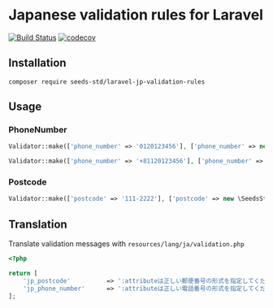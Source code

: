 # Japanese validation rules for Laravel

[![Build Status](https://travis-ci.com/seeds-std/laravel-jp-validation-rules.svg?branch=master)](https://travis-ci.com/seeds-std/laravel-jp-validation-rules)
[![codecov](https://codecov.io/gh/seeds-std/laravel-jp-validation-rules/branch/master/graph/badge.svg)](https://codecov.io/gh/seeds-std/laravel-jp-validation-rules)

## Installation

```shell
composer require seeds-std/laravel-jp-validation-rules
```

## Usage

### PhoneNumber

```php
Validator::make(['phone_number' => '0120123456'], ['phone_number' => new \SeedsStd\JpValidationRules\PhoneNumber()]);
```

```php
Validator::make(['phone_number' => '+81120123456'], ['phone_number' => new \SeedsStd\JpValidationRules\PhoneNumber(['allow_country_code' => true])]);
```

### Postcode

```php
Validator::make(['postcode' => '111-2222'], ['postcode' => new \SeedsStd\JpValidationRules\Postcode()]);
```

## Translation

Translate validation messages with `resources/lang/ja/validation.php`

```php
<?php

return [
    'jp_postcode'          => ':attributeは正しい郵便番号の形式を指定してください。',
    'jp_phone_number'      => ':attributeは正しい電話番号の形式を指定してください。',
];
```
